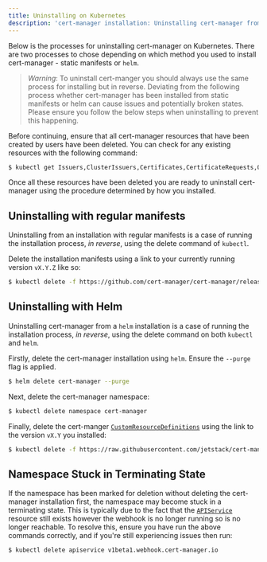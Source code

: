 ```yaml
---
title: Uninstalling on Kubernetes
description: 'cert-manager installation: Uninstalling cert-manager from Kubernetes'
---
```


Below is the processes for uninstalling cert-manager on Kubernetes. There are
two processes to chose depending on which method you used to install
cert-manager - static manifests or `helm`.

> *Warning*: To uninstall cert-manger you should always use the same process for
> installing but in reverse. Deviating from the following process whether
> cert-manager has been installed from static manifests or helm can cause issues
> and potentially broken states. Please ensure you follow the below steps when
> uninstalling to prevent this happening.

Before continuing, ensure that all cert-manager resources that have been created
by users have been deleted. You can check for any existing resources with the
following command:

```bash
$ kubectl get Issuers,ClusterIssuers,Certificates,CertificateRequests,Orders,Challenges --all-namespaces
```

Once all these resources have been deleted you are ready to uninstall
cert-manager using the procedure determined by how you installed.

## Uninstalling with regular manifests

Uninstalling from an installation with regular manifests is a case of running
the installation process, *in reverse*, using the delete command of `kubectl`.

Delete the installation manifests using a link to your currently running version
`vX.Y.Z` like so:

```bash
$ kubectl delete -f https://github.com/cert-manager/cert-manager/releases/download/vX.Y.Z/cert-manager.yaml
```

## Uninstalling with Helm

Uninstalling cert-manager from a `helm` installation is a case of running the
installation process, *in reverse*, using the delete command on both `kubectl`
and `helm`.

Firstly, delete the cert-manager installation using `helm`. Ensure the
`--purge` flag is applied.

```bash
$ helm delete cert-manager --purge
```

Next, delete the cert-manager namespace:

```bash
$ kubectl delete namespace cert-manager
```

Finally, delete the cert-manger
[`CustomResourceDefinitions`](https://kubernetes.io/docs/concepts/extend-kubernetes/api-extension/custom-resources/)
using the link to the version `vX.Y` you installed:

```bash
$ kubectl delete -f https://raw.githubusercontent.com/jetstack/cert-manager/release-X.Y/deploy/manifests/00-crds.yaml
```

## Namespace Stuck in Terminating State

If the namespace has been marked for deletion without deleting the cert-manager
installation first, the namespace may become stuck in a terminating state. This
is typically due to the fact that the [`APIService`](https://kubernetes.io/docs/tasks/access-kubernetes-api/setup-extension-api-server) resource still exists
however the webhook is no longer running so is no longer reachable. To resolve
this, ensure you have run the above commands correctly, and if you're still
experiencing issues then run:

```bash
$ kubectl delete apiservice v1beta1.webhook.cert-manager.io
```